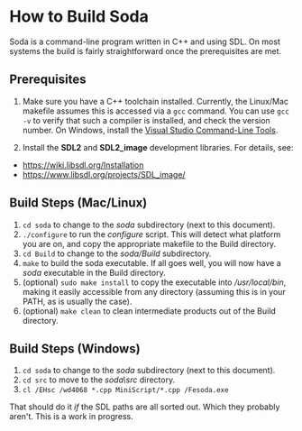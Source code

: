 # How to Build Soda

Soda is a command-line program written in C++ and using SDL.  On most systems the build is fairly straightforward once the prerequisites are met.

## Prerequisites

1. Make sure you have a C++ toolchain installed.  Currently, the Linux/Mac makefile assumes this is accessed via a `gcc` command.  You can use `gcc -v` to verify that such a compiler is installed, and check the version number.  On Windows, install the [Visual Studio Command-Line Tools](https://docs.microsoft.com/en-us/cpp/build/walkthrough-compiling-a-native-cpp-program-on-the-command-line?view=vs-2019).

2. Install the **SDL2** and **SDL2_image** development libraries.  For details, see:
- https://wiki.libsdl.org/Installation
- https://www.libsdl.org/projects/SDL_image/

## Build Steps (Mac/Linux)

1. `cd soda` to change to the _soda_ subdirectory (next to this document).
2. `./configure` to run the _configure_ script.  This will detect what platform you are on, and copy the appropriate makefile to the Build directory.
3. `cd Build` to change to the _soda/Build_ subdirectory.
4. `make` to build the soda executable.  If all goes well, you will now have a _soda_ executable in the Build directory.
5. (optional) `sudo make install` to copy the executable into _/usr/local/bin_, making it easily accessible from any directory (assuming this is in your PATH, as is usually the case).
6. (optional) `make clean` to clean intermediate products out of the Build directory.

## Build Steps (Windows)

1. `cd soda` to change to the _soda_ subdirectory (next to this document).
2. `cd src` to move to the _soda\src_ directory.
3. `cl /EHsc /wd4068 *.cpp MiniScript/*.cpp /Fesoda.exe`

That should do it _if_ the SDL paths are all sorted out.  Which they probably aren't.  This is a work in progress.
